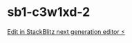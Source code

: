 # sb1-c3w1xd-2

[Edit in StackBlitz next generation editor ⚡️](https://stackblitz.com/~/github.com/Osku/sb1-c3w1xd-2)